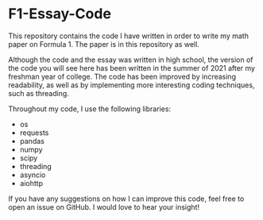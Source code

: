 # F1-Essay-Code
This repository contains the code I have written in order to write my math paper on Formula 1. The paper is in this repository as well.

Although the code and the essay was written in high school, the version of the code you will see here has been written in the summer of 2021 after my freshman year of college. The code has been improved by increasing readability, as well as by implementing more interesting coding techniques, such as threading.

Throughout my code, I use the following libraries:
- os
- requests
- pandas
- numpy
- scipy
- threading
- asyncio
- aiohttp

If you have any suggestions on how I can improve this code, feel free to open an issue on GitHub. I would love to hear your insight!
